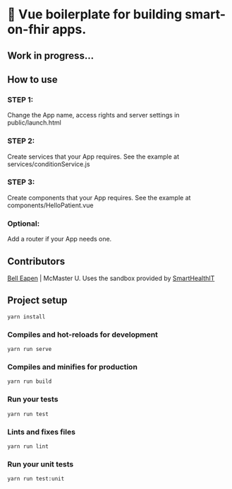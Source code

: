 # :star2: Vue boilerplate for building smart-on-fhir apps.

## Work in progress... 

## How to use

### STEP 1:
Change the App name, access rights and server settings in public/launch.html

### STEP 2:
Create services that your App requires. See the example at services/conditionService.js

### STEP 3:
Create components that your App requires. See the example at components/HelloPatient.vue

### Optional:
Add a router if your App needs one.

## Contributors
[Bell Eapen](https://nuchange.ca) | McMaster U.
Uses the sandbox provided by [SmartHealthIT](https://dev.smarthealthit.org/)


## Project setup
```
yarn install
```

### Compiles and hot-reloads for development
```
yarn run serve
```

### Compiles and minifies for production
```
yarn run build
```

### Run your tests
```
yarn run test
```

### Lints and fixes files
```
yarn run lint
```

### Run your unit tests
```
yarn run test:unit
```
